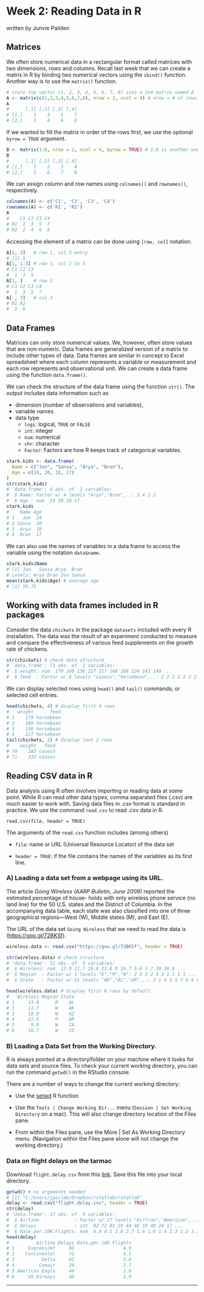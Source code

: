 Week 2: Reading Data in R
================
written by Junvie Pailden

Matrices
--------

We often store numerical data in a rectangular format called matrices with two dimensions, rows and columns. Recall last week that we can create a matrix in R by binding two numerical vectors using the `cbind()` function. Another way is to use the `matrix()` function.

``` r
# store the vector (1, 2, 3, 4, 5, 6, 7, 8) into a 2x4 matrix named A
A <- matrix(c(1,2,3,4,5,6,7,8), nrow = 2, ncol = 4) # nrow = # of rows, ncol = # of columns
A
#      [,1] [,2] [,3] [,4]
# [1,]    1    3    5    7
# [2,]    2    4    6    8
```

If we wanted to fill the matrix in order of the rows first, we use the optional `byrow = TRUE` argument.

``` r
B <- matrix(1:8, nrow = 2, ncol = 4, byrow = TRUE) # 1:8 is another way of generating  the vector
B
#      [,1] [,2] [,3] [,4]
# [1,]    1    2    3    4
# [2,]    5    6    7    8
```

We can assign column and row names using `colnames()` and `rownames()`, respectively.

``` r
colnames(A) <- c('C1', 'C2', 'C3', 'C4')
rownames(A) <- c('R1', 'R2')
A
#    C1 C2 C3 C4
# R1  1  3  5  7
# R2  2  4  6  8
```

Accessing the element of a matrix can be done using `[row, col]` notation.

``` r
A[1, 3]   # row 1, col 3 entry
# [1] 5
A[1, 1:3] # row 1, col 1 to 3
# C1 C2 C3 
#  1  3  5
A[1, ]    # row 1
# C1 C2 C3 C4 
#  1  3  5  7
A[ , 3]   # col 3
# R1 R2 
#  5  6
```

Data Frames
-----------

Matrices can only store numerical values. We, however, often store values that are non-numeric. Data frames are generalized version of a matrix to include other types of data. Data frames are similar in concept to Excel spreadsheet where each column represents a variable or measurement and each row represents and observational unit. We can create a data frame using the function `data.frame()`.

We can check the structure of the data frame using the function `str()`. The output includes data information such as

-   dimension (number of observations and variables),
-   variable names
-   data type
    -   `logi`: logical, `TRUE` or `FALSE`
    -   `int`: integer
    -   `num`: numerical
    -   `chr`: character
    -   `Factor`: Factors are how R keeps track of categorical variables.

``` r
stark.kids <- data.frame(
  Name = c("Jon", "Sansa", "Arya", "Bran"),
  Age = c(24, 20, 18, 17)
)
str(stark.kids)
# 'data.frame': 4 obs. of  2 variables:
#  $ Name: Factor w/ 4 levels "Arya","Bran",..: 3 4 1 2
#  $ Age : num  24 20 18 17
stark.kids
#    Name Age
# 1   Jon  24
# 2 Sansa  20
# 3  Arya  18
# 4  Bran  17
```

We can also use the names of variables in a data frame to access the variable using the notation `data$name`.

``` r
stark.kids$Name
# [1] Jon   Sansa Arya  Bran 
# Levels: Arya Bran Jon Sansa
mean(stark.kids$Age) # average age
# [1] 19.75
```

Working with data frames included in R packages
-----------------------------------------------

Consider the data `chickwts` in the package `datasets` included with every R installation. The data was the result of an experiment conducted to measure and compare the effectiveness of various feed supplements on the growth rate of chickens.

``` r
str(chickwts) # check data structure
# 'data.frame': 71 obs. of  2 variables:
#  $ weight: num  179 160 136 227 217 168 108 124 143 140 ...
#  $ feed  : Factor w/ 6 levels "casein","horsebean",..: 2 2 2 2 2 2 2 2 2 2 ...
```

We can display selected rows using `head()` and `tail()` commands; or selected cell entries.

``` r
head(chickwts, 4) # display first 4 rows
#   weight      feed
# 1    179 horsebean
# 2    160 horsebean
# 3    136 horsebean
# 4    227 horsebean
tail(chickwts, 2) # display last 2 rows
#    weight   feed
# 70    283 casein
# 71    332 casein
```

Reading CSV data in R
---------------------

Data analysis using R often involves importing or reading data at some point. While R can read other data types, comma separated files (.csv) are much easier to work with. Saving data files in .csv format is standard in practice. We use the command `read.csv` to read .csv data in R.

    read.csv(file, header = TRUE)

The arguments of the `read.csv` function includes (among others)

-   `file`: name or URL (Universal Resource Locator) of the data set

-   `header = TRUE`: if the file contains the names of the variables as its first line.

### A) Loading a data set from a webpage using its URL.

The article *Going Wireless (AARP Bulletin, June 2009)* reported the estimated percentage of house- holds with only wireless phone service (no land line) for the 50 U.S. states and the District of Columbia. In the accompanying data table, each state was also classified into one of three geographical regions—West (W), Middle states (M), and East (E).

The URL of the data set `Going Wireless` that we need to read the data is (<https://goo.gl/72BKSf>).

``` r
wireless.data <- read.csv("https://goo.gl/72BKSf", header = TRUE)
```

``` r
str(wireless.data) # check structure
# 'data.frame': 51 obs. of  3 variables:
#  $ Wireless: num  13.9 11.7 18.9 22.6 9 16.7 5.6 5.7 20 16.8 ...
#  $ Region  : Factor w/ 3 levels "E","M","W": 2 3 3 2 3 3 1 1 1 1 ...
#  $ State   : Factor w/ 51 levels "AK","AL","AR",..: 2 1 4 3 5 7 6 9 8 10 ...
```

``` r
head(wireless.data) # display first 6 rows by default
#   Wireless Region State
# 1     13.9      M    AL
# 2     11.7      W    AK
# 3     18.9      W    AZ
# 4     22.6      M    AR
# 5      9.0      W    CA
# 6     16.7      W    CO
```

### B) Loading a Data Set from the Working Directory.

R is always pointed at a directory/folder on your machine where it looks for data sets and source files. To check your current working directory, you can run the command `getwd()` in the RStudio console.

There are a number of ways to change the current working directory:

-   Use the [setwd](https://stat.ethz.ch/R-manual/R-devel/library/base/html/getwd.html) R function

-   Use the `Tools | Change Working Dir...` menu (`Session | Set Working Directory` on a mac). This will also change directory location of the Files pane.

-   From within the Files pane, use the More | Set As Working Directory menu. (Navigation within the Files pane alone will not change the working directory.)

### Data on flight delays on the tarmac

Download `flight.delay.csv` from this [link](https://goo.gl/QjCxDz). Save this file into your local directory.

``` r
getwd() # no arguments needed
# [1] "C:/Users/jpailde/Dropbox/rstatlab/rstatlab"
delay <- read.csv("flight.delay.csv", header = TRUE)
str(delay)
# 'data.frame': 17 obs. of  3 variables:
#  $ Airline             : Factor w/ 17 levels "AirTran","American",..: 8 6 7 5 3 17 10 2 12 11 ...
#  $ Delays              : int  93 72 81 29 44 46 18 48 24 17 ...
#  $ Rate.per.10K.Flights: num  4.9 4.1 2.8 2.7 1.6 1.6 1.4 1.3 1.2 1.1 ...
head(delay)
#          Airline Delays Rate.per.10K.Flights
# 1     ExpressJet     93                  4.9
# 2    Continental     72                  4.1
# 3          Delta     81                  2.8
# 4         Comair     29                  2.7
# 5 American Eagle     44                  1.6
# 6     US Airways     46                  1.6
```

------------------------------------------------------------------------
